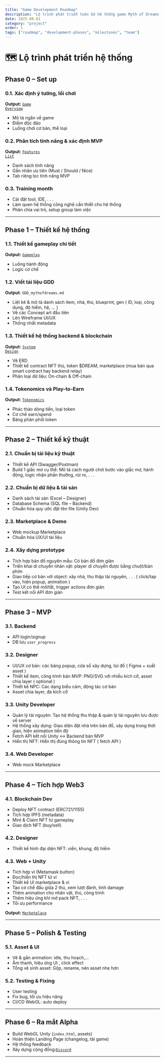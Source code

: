 ```yaml
---
title: "Game Development Roadmap"
description: "Lộ trình phát triển toàn bộ hệ thống game Myth of Dreams từ giai đoạn lập kế hoạch đến ra mắt bản Alpha."
date: 2025-08-01
category: "project"
order: 1
tags: ["roadmap", "development-phases", "milestones", "team"]
---
```


# 🗺️ Lộ trình phát triển hệ thống

## Phase 0 – Set up

### 0.1. Xác định ý tưởng, lối chơi 

<strong>Output:</strong> <a href="../docs/game-overview" target="_blank" rel="noopener noreferrer"><code>Game Overview</code></a>
- Mô tả ngắn về game 
- Điểm độc đáo  
- Luồng chơi cơ bản, thể loại

### 0.2. Phân tích tính năng & xác định MVP  

<strong>Output:</strong> <a href="../docs/planned-features" target="_blank" rel="noopener noreferrer"><code>Features List</code></a>
- Danh sách tính năng  
- Gắn nhãn ưu tiên (Must / Should / Nice)  
- Tab riêng lọc tính năng MVP

### 0.3. Training month
- Cài đặt tool, IDE, . . . 
- Làm quen hệ thống công nghệ cần thiết cho hệ thống 
- Phân chia vai trò, setup group làm việc

---

## Phase 1 – Thiết kế hệ thống

### 1.1. Thiết kế gameplay chi tiết

<strong>Output:</strong> <a href="../docs/gameplay" target="_blank" rel="noopener noreferrer"><code>Gameplay</code></a>
- Luồng hành động  
- Logic cơ chế 

### 1.2. Viết tài liệu GDD

**Output**: `GDD_mythofdreams.md`  
- Liệt kê & mô tả danh sách item, nhà, thú, blueprint, gen ( ID, loại, công dụng, độ hiếm, hệ, ... )
- Vẽ các Concept art đầu tiên
- Lên Wireframe UI/UX	
- Thống nhất metadata

### 1.3. Thiết kế hệ thống backend & blockchain  

<strong>Output:</strong> <a href="../docs/system-design" target="_blank" rel="noopener noreferrer"><code>System Design</code></a>
- Vẽ ERD 
- Thiết kế contract NFT thú, token $DREAM, marketplace (mua bán qua smart contract hay backend relay) 
- Phân loại dữ liệu: On-chain & Off-chain

### 1.4. Tokenomics và Play-to-Earn
<strong>Output:</strong> <a href="../docs/tokenomics" target="_blank" rel="noopener noreferrer"><code>Tokenomics</code></a>
- Phác thảo dòng tiền, loại token
- Cơ chế earn/spend  
- Bảng phân phối token

---

## Phase 2 – Thiết kế kỹ thuật

### 2.1. Chuẩn bị tài liệu kỹ thuật
- Thiết kế API (Swagger/Postman)
- Build 1 giấc mơ cụ thể: Mô tả cách người chơi bước vào giấc mơ, hành động, logic nhận phần thưởng, rủi ro, . . .

### 2.2. Chuẩn bị dữ liệu & tài sản 
- Danh sách tài sản (Excel – Designer)
- Database Schema (SQL file – Backend)
- Chuẩn hóa quy ước đặt tên file (Unity Dev)

### 2.3. Marketplace & Demo 
- Web mockup Marketplace  
- Chuẩn hóa UX/UI tài liệu

### 2.4. Xây dựng prototype
- Tích hợp bản đồ nguyên mẫu: Có bản đồ đơn giản
- Triển khai di chuyển nhân vật: player di chuyển được bằng chuột/bàn phím
- Giao tiếp cơ bản với object: xây nhà, thu thập tài nguyên, . . . ( click/tap vào, hiện popup, animation )
- Tạo UI có thể mở/tắt, trigger actions đơn giản
- Test kết nối API đơn giản
---

## Phase 3 – MVP

### 3.1. Backend
- API login/signup  
- DB lưu `user_progress`

### 3.2. Designer
- UI/UX cơ bản: các bảng popup, cửa sổ xây dựng, túi đồ ( Figma + xuất asset )
- Thiết kế item, công trình bản MVP: PNG/SVG với nhiều kích cỡ, asset chia layer ( optional )
- Thiết kế NPC: Các dạng biểu cảm, động tác cơ bản
- Asset chia layer, đa kích cỡ

### 3.3. Unity Developer
- Quản lý tài nguyên: Tạo hệ thống thu thập & quản lý tài nguyên lưu được về server
- Hệ thống xây dựng: Giao diện đặt nhà trên bản đồ, xây dựng trong thời gian, hiện animation tiến độ
- Fetch API kết nối Unity ↔ Backend bản MVP  
- Hiển thị NFT: Hiển thị đúng thông tin NFT ( fetch API )

### 3.4. Web Developer
- Web mock Marketplace  

---

## Phase 4 – Tích hợp Web3

### 4.1. Blockchain Dev
- Deploy NFT contract (ERC721/1155)  
- Tích hợp IPFS (metadata)  
- Mint & Claim NFT từ gameplay  
- Giao dịch NFT (buy/sell)  

### 4.2. Designer
- Thiết kế hình đại diện NFT: viền, khung, độ hiếm

### 4.3. Web + Unity
- Tích hợp ví (Metamask button)  
- Đọc/hiển thị NFT từ ví  
- Thiết kế UI marketplace & ví  
- Tạo cơ chế đấu giữa 2 thú, xem lượt đánh, tính damage
- Thêm animation cho nhân vật, thú, công trình
- Thêm hiệu ứng khi mở pack NFT, . . .
- Tối ưu performance

<strong>Output:</strong> <a href="../marketplace" target="_blank" rel="noopener noreferrer"><code>Marketplace</code></a>

---

## Phase 5 – Polish & Testing

### 5.1. Asset & UI
- Vẽ & gắn animation: idle, thu hoạch,...  
- Âm thanh, hiệu ứng UI  , click effect
- Tổng vệ sinh asset: Gộp, rename, nén asset nhẹ hơn

### 5.2. Testing & Fixing
- User testing 
- Fix bug, tối ưu hiệu năng  
- CI/CD WebGL: auto deploy  

---

## Phase 6 – Ra mắt Alpha

- Build WebGL Unity (`index.html`, assets)  
- Hoàn thiện Landing Page (changelog, tải game)  
- Hệ thống feedback
- Xây dựng cộng đồng:<a href="https://discord.gg/9SKbtEhg" target="_blank" rel="noopener noreferrer"><code>Discord</code></a>

---
